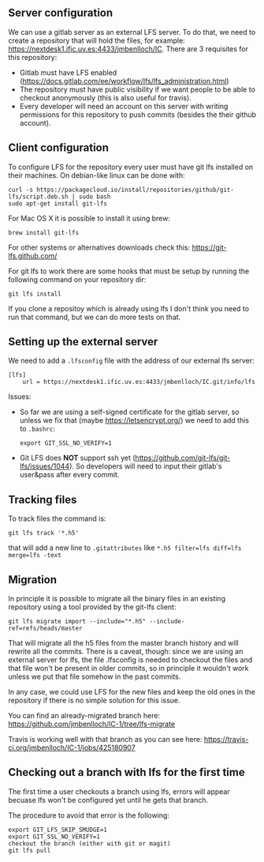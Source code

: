 Server configuration
--------------------

We can use a gitlab server as an external LFS server. To do that, we need to create a repository that will hold the files, for example: https://nextdesk1.ific.uv.es:4433/jmbenlloch/IC. There are 3 requisites for this repository:

- Gitlab must have LFS enabled (https://docs.gitlab.com/ee/workflow/lfs/lfs_administration.html)
- The repository must have public visibility if we want people to be able to checkout anonymously (this is also useful for travis).
- Every developer will need an account on this server with writing permissions for this repository to push commits (besides the their github account).


Client configuration
--------------------

To configure LFS for the repository every user must have git lfs installed on their machines. On debian-like linux can be done with:

    curl -s https://packagecloud.io/install/repositories/github/git-lfs/script.deb.sh | sudo bash
    sudo apt-get install git-lfs

For Mac OS X it is possible to install it using brew:

	brew install git-lfs

For other systems or alternatives downloads check this: https://git-lfs.github.com/

For git lfs to work there are some hooks that must be setup by running the following command on your repository dir:

    git lfs install

If you clone a repositoy which is already using lfs I don't think you need to run that command, but we can do more tests on that.

Setting up the external server
------------------------------
We need to add a `.lfsconfig` file with the address of our external lfs server:

```
[lfs]
    url = https://nextdesk1.ific.uv.es:4433/jmbenlloch/IC.git/info/lfs
```

Issues:

- So far we are using a self-signed certificate for the gitlab server, so unless we fix that (maybe https://letsencrypt.org/) we need to add this to `.bashrc`:

	`export GIT_SSL_NO_VERIFY=1`

- Git LFS does **NOT** support ssh yet (https://github.com/git-lfs/git-lfs/issues/1044). So developers will need to input their gitlab's user&pass after every commit.


Tracking files
--------------

To track files the command is:

	git lfs track '*.h5'

that will add a new line to `.gitattributes` like `*.h5 filter=lfs diff=lfs merge=lfs -text`


Migration
---------

In principle it is possible to migrate all the binary files in an existing repository using a tool provided by the git-lfs client:

	git lfs migrate import --include="*.h5" --include-ref=refs/heads/master

That will migrate all the h5 files from the master branch history and will rewrite all the commits. There is a caveat, though: since we are using an external server for lfs, the file .lfsconfig is needed to checkout the files and that file won't be present in older commits, so in principle it wouldn't work unless we put that file somehow in the past commits.

In any case, we could use LFS for the new files and keep the old ones in the repository if there is no simple solution for this issue.

You can find an already-migrated branch here: https://github.com/jmbenlloch/IC-1/tree/lfs-migrate

Travis is working well with that branch as you can see here: https://travis-ci.org/jmbenlloch/IC-1/jobs/425180907


Checking out a branch with lfs for the first time
-------------------------------------------------
The first time a user checkouts a branch using lfs, errors will appear becuase lfs won't be configured yet until he gets that branch.

The procedure to avoid that error is the following:

```
export GIT_LFS_SKIP_SMUDGE=1
export GIT_SSL_NO_VERIFY=1
checkout the branch (either with git or magit)
git lfs pull
```
